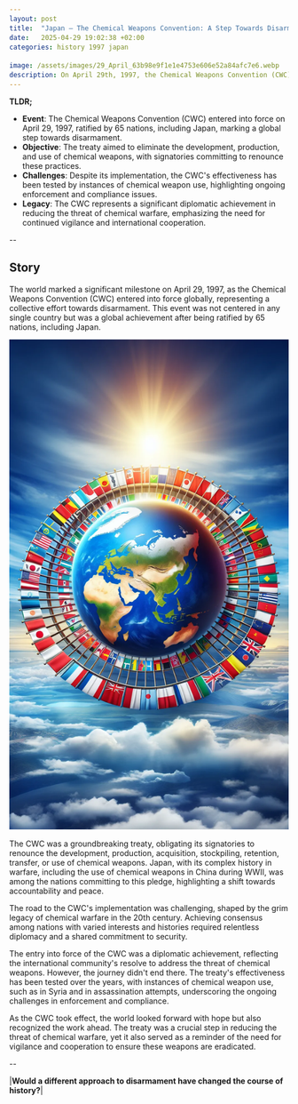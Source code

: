 ```yaml
---
layout: post
title:  "Japan – The Chemical Weapons Convention: A Step Towards Disarmament – 1997"
date:   2025-04-29 19:02:38 +02:00
categories: history 1997 japan

image: /assets/images/29_April_63b98e9f1e1e4753e606e52a84afc7e6.webp
description: On April 29th, 1997, the Chemical Weapons Convention (CWC) entered into force, marking a significant step in global disarmament efforts. Japan, as a signatory, committed to the prohibition of the development, production, acquisition, stockpiling, retention, transfer, or use of chemical weapons.
---
```


**TLDR;**
- **Event**: The Chemical Weapons Convention (CWC) entered into force on April 29, 1997, ratified by 65 nations, including Japan, marking a global step towards disarmament.
- **Objective**: The treaty aimed to eliminate the development, production, and use of chemical weapons, with signatories committing to renounce these practices.
- **Challenges**: Despite its implementation, the CWC's effectiveness has been tested by instances of chemical weapon use, highlighting ongoing enforcement and compliance issues.
- **Legacy**: The CWC represents a significant diplomatic achievement in reducing the threat of chemical warfare, emphasizing the need for continued vigilance and international cooperation.

--


## Story
The world marked a significant milestone on April 29, 1997, as the Chemical Weapons Convention (CWC) entered into force globally, representing a collective effort towards disarmament. This event was not centered in any single country but was a global achievement after being ratified by 65 nations, including Japan.

![Image](/assets/images/29_April_63b98e9f1e1e4753e606e52a84afc7e6.webp)

The CWC was a groundbreaking treaty, obligating its signatories to renounce the development, production, acquisition, stockpiling, retention, transfer, or use of chemical weapons. Japan, with its complex history in warfare, including the use of chemical weapons in China during WWII, was among the nations committing to this pledge, highlighting a shift towards accountability and peace.

The road to the CWC's implementation was challenging, shaped by the grim legacy of chemical warfare in the 20th century. Achieving consensus among nations with varied interests and histories required relentless diplomacy and a shared commitment to security.

The entry into force of the CWC was a diplomatic achievement, reflecting the international community's resolve to address the threat of chemical weapons. However, the journey didn't end there. The treaty's effectiveness has been tested over the years, with instances of chemical weapon use, such as in Syria and in assassination attempts, underscoring the ongoing challenges in enforcement and compliance.

As the CWC took effect, the world looked forward with hope but also recognized the work ahead. The treaty was a crucial step in reducing the threat of chemical warfare, yet it also served as a reminder of the need for vigilance and cooperation to ensure these weapons are eradicated.


--

|**Would a different approach to disarmament have changed the course of history?**|


